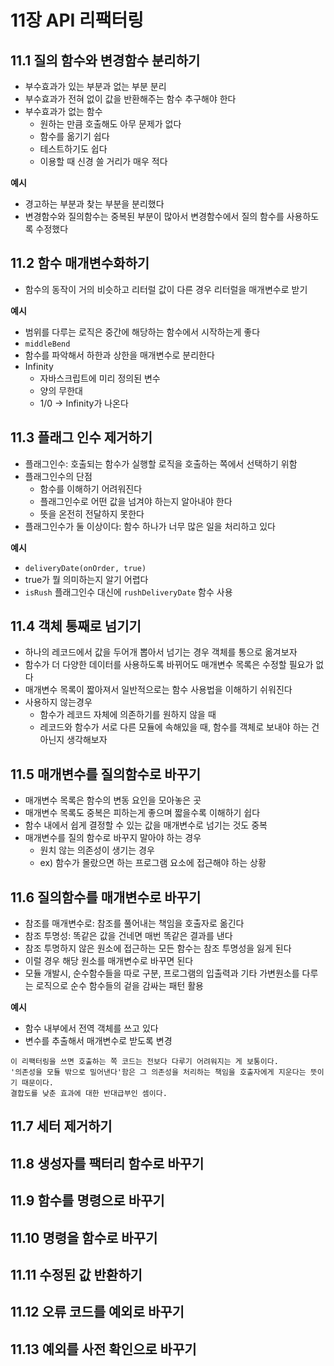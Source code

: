 
#  11장 API 리팩터링



## 11.1 질의 함수와 변경함수 분리하기

- 부수효과가 있는 부분과 없는 부분 분리
- 부수효과가 전혀 없이 값을 반환해주는 함수 추구해야 한다
- 부수효과가 없는 함수
  - 원하는 만큼 호출해도 아무 문제가 없다
  - 함수를 옮기기 쉽다
  - 테스트하기도 쉽다
  - 이용할 때 신경 쓸 거리가 매우 적다

**예시**

- 경고하는 부분과 찾는 부분을 분리했다
- 변경함수와 질의함수는 중복된 부분이 많아서 변경함수에서 질의 함수를 사용하도록 수정했다

## 11.2 함수 매개변수화하기

- 함수의 동작이 거의 비슷하고 리터럴 값이 다른 경우 리터럴을 매개변수로 받기

**예시**

- 범위를 다루는 로직은 중간에 해당하는 함수에서 시작하는게 좋다
- `middleBend`
- 함수를 파악해서 하한과 상한을 매개변수로 분리한다
- Infinity
  - 자바스크립트에 미리 정의된 변수
  - 양의 무한대
  - 1/0 -> Infinity가 나온다

## 11.3 플래그 인수 제거하기

- 플래그인수: 호출되는 함수가 실행할 로직을 호출하는 쪽에서 선택하기 위함
- 플래그인수의 단점
  - 함수를 이해하기 어려워진다
  - 플래그인수로 어떤 값을 넘겨야 하는지 알아내야 한다
  - 뜻을 온전히 전달하지 못한다
- 플래그인수가 둘 이상이다: 함수 하나가 너무 많은 일을 처리하고 있다

**예시**

- `deliveryDate(onOrder, true)`
- true가 뭘 의미하는지 알기 어렵다
- `isRush` 플래그인수 대신에 `rushDeliveryDate` 함수 사용

## 11.4 객체 통째로 넘기기

- 하나의 레코드에서 값을 두어개 뽑아서 넘기는 경우 객체를 통으로 옮겨보자
- 함수가 더 다양한 데이터를 사용하도록 바뀌어도 매개변수 목록은 수정할 필요가 없다
- 매개변수 목록이 짧아져서 일반적으로는 함수 사용법을 이해하기 쉬워진다
- 사용하지 않는경우
  - 함수가 레코드 자체에 의존하기를 원하지 않을 때
  - 레코드와 함수가 서로 다른 모듈에 속해있을 때, 함수를 객체로 보내야 하는 건 아닌지 생각해보자


## 11.5 매개변수를 질의함수로 바꾸기

- 매개변수 목록은 함수의 변동 요인을 모아놓은 곳
- 매개변수 목록도 중복은 피하는게 좋으며 짧을수록 이해하기 쉽다
- 함수 내에서 쉽게 결정할 수 있는 값을 매개변수로 넘기는 것도 중복
- 매개변수를 질의 함수로 바꾸지 말아야 하는 경우
  - 원치 않는 의존성이 생기는 경우
  - ex) 함수가 몰랐으면 하는 프로그램 요소에 접근해야 하는 상황

## 11.6 질의함수를 매개변수로 바꾸기

- 참조를 매개변수로: 참조를 풀어내는 책임을 호출자로 옮긴다
- 참조 투명성: 똑같은 값을 건네면 매번 똑같은 결과를 낸다
- 참조 투명하지 않은 원소에 접근하는 모든 함수는 참조 투명성을 잃게 된다
- 이럴 경우 해당 원소를 매개변수로 바꾸면 된다
- 모듈 개발시, 순수함수들을 따로 구분, 프로그램의 입출력과 기타 가변원소를 다루는 로직으로 순수 함수들의 겉을 감싸는 패턴 활용


**예시**

- 함수 내부에서 전역 객체를 쓰고 있다
- 변수를 추출해서 매개변수로 받도록 변경

```
이 리팩터링을 쓰면 호출하는 쪽 코드는 전보다 다루기 어려워지는 게 보통이다.
'의존성을 모듈 밖으로 밀어낸다'함은 그 의존성을 처리하는 책임을 호출자에게 지운다는 뜻이기 때문이다.
결합도를 낮춘 효과에 대한 반대급부인 셈이다.
```


## 11.7 세터 제거하기

## 11.8 생성자를 팩터리 함수로 바꾸기

## 11.9 함수를 명령으로 바꾸기


## 11.10 명령을 함수로 바꾸기



## 11.11 수정된 값 반환하기


## 11.12 오류 코드를 예외로 바꾸기


## 11.13 예외를 사전 확인으로 바꾸기


  
